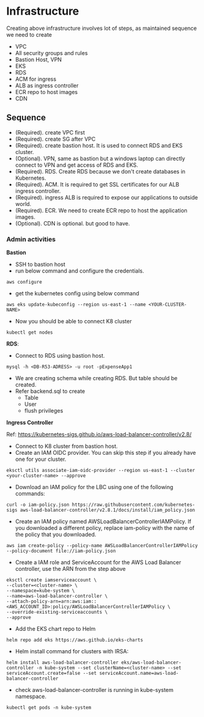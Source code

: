 # Infrastructure



Creating above infrastructure involves lot of steps, as maintained sequence we need to create
* VPC
* All security groups and rules
* Bastion Host, VPN
* EKS
* RDS
* ACM for ingress
* ALB as ingress controller
* ECR repo to host images
* CDN

## Sequence

* (Required). create VPC first
* (Required). create SG after VPC
* (Required). create bastion host. It is used to connect RDS and EKS cluster.
* (Optional). VPN, same as bastion but a windows laptop can directly connect to VPN and get access of RDS and EKS.
* (Required). RDS. Create RDS because we don't create databases in Kubernetes.
* (Required). ACM. It is required to get SSL certificates for our ALB ingress controller.
* (Required). ingress ALB is required to expose our applications to outside world.
* (Required). ECR. We need to create ECR repo to host the application images.
* (Optional). CDN is optional. but good to have.

### Admin activities

**Bastion**
* SSH to bastion host
* run below command and configure the credentials.
```
aws configure
```
* get the kubernetes config using below command
```
aws eks update-kubeconfig --region us-east-1 --name <YOUR-CLUSTER-NAME>
```
* Now you should be able to connect K8 cluster
```
kubectl get nodes
```

**RDS**:
* Connect to RDS using bastion host.
```
mysql -h <DB-R53-ADRESS> -u root -pExpenseApp1
```
* We are creating schema while creating RDS. But table should be created.
* Refer backend.sql to create
    * Table
    * User
    * flush privileges

**Ingress Controller**

Ref: https://kubernetes-sigs.github.io/aws-load-balancer-controller/v2.8/
* Connect to K8 cluster from bastion host.
* Create an IAM OIDC provider. You can skip this step if you already have one for your cluster.
```
eksctl utils associate-iam-oidc-provider --region us-east-1 --cluster <your-cluster-name> --approve
```
* Download an IAM policy for the LBC using one of the following commands:
```
curl -o iam-policy.json https://raw.githubusercontent.com/kubernetes-sigs aws-load-balancer-controller/v2.8.1/docs/install/iam_policy.json
```

* Create an IAM policy named AWSLoadBalancerControllerIAMPolicy. If you downloaded a different policy, replace iam-policy with the name of the policy that you downloaded.
```
aws iam create-policy --policy-name AWSLoadBalancerControllerIAMPolicy --policy-document file://iam-policy.json
```

* Create a IAM role and ServiceAccount for the AWS Load Balancer controller, use the ARN from the step above

```
eksctl create iamserviceaccount \
--cluster=<cluster-name> \
--namespace=kube-system \
--name=aws-load-balancer-controller \
--attach-policy-arn=arn:aws:iam::<AWS_ACCOUNT_ID>:policy/AWSLoadBalancerControllerIAMPolicy \
--override-existing-serviceaccounts \
--approve
```

* Add the EKS chart repo to Helm
```
helm repo add eks https://aws.github.io/eks-charts
```

* Helm install command for clusters with IRSA:

```
helm install aws-load-balancer-controller eks/aws-load-balancer-controller -n kube-system --set clusterName=<cluster-name> --set serviceAccount.create=false --set serviceAccount.name=aws-load-balancer-controller
```

* check aws-load-balancer-controller is running in kube-system namespace.
```
kubectl get pods -n kube-system
```




